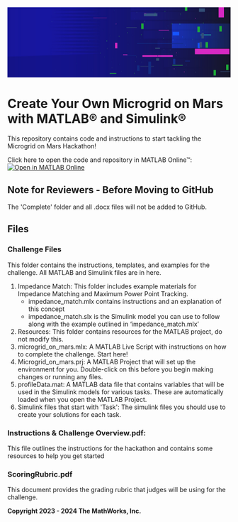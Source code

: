 <td>
<img src="/Images/Hackathons Banner.jpg" style="width:1275px;height:158.25px">
</td>

# Create Your Own Microgrid on Mars with MATLAB&reg; and Simulink&reg;
This repository contains code and instructions to start tackling the Microgrid on Mars Hackathon!

Click here to open the code and repository in MATLAB Online&trade;:
[![Open in MATLAB Online](https://www.mathworks.com/images/responsive/global/open-in-matlab-online.svg)](https://matlab.mathworks.com/open/github/v1?repo=mathworks/microgrid-on-mars-activity&file=/Challenge-Files/microgrid_on_mars.mlx)

## Note for Reviewers - Before Moving to GitHub
The 'Complete' folder and all .docx files will not be added to GitHub. 

## Files
### Challenge Files
This folder contains the instructions, templates, and examples for the challenge. All MATLAB and Simulink files are in here. 
1. Impedance Match: This folder includes example materials for Impedance Matching and Maximum Power Point Tracking.  
    - impedance_match.mlx contains instructions and an explanation of this concept 
    - impedance_match.slx is the Simulink model you can use to follow along with the example outlined in ‘impedance_match.mlx’ 
2. Resources: This folder contains resources for the MATLAB project, do not modify this. 
3. microgrid_on_mars.mlx: A MATLAB Live Script with instructions on how to complete the challenge. Start here! 
4. Microgrid_on_mars.prj: A MATLAB Project that will set up the environment for you. Double-click on this before you begin making changes or running any files.  
5. profileData.mat: A MATLAB data file that contains variables that will be used in the Simulink models for various tasks. These are automatically loaded when you open the MATLAB Project. 
6. Simulink files that start with 'Task': The simulink files you should use to create your solutions for each task.  

### Instructions & Challenge Overview.pdf: 
This file outlines the instructions for the hackathon and contains some resources to help you get started 

### ScoringRubric.pdf 
This document provides the grading rubric that judges will be using for the challenge. 

**Copyright 2023 - 2024 The MathWorks, Inc.**
